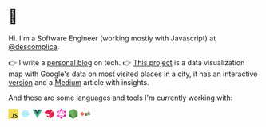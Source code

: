 # 🤠

Hi. I'm a Software Engineer (working mostly with Javascript) at [@descomplica](https://github.com/descomplica).

👉 I write a [personal blog](https://mrmorais.github.io/) on tech.
👉 [This project](https://github.com/mrmorais/behavior-map-natal) is a data visualization map with Google's data on most visited places in a city, it has an interactive [version](https://mrmorais.github.io/others/behavior-map-natal/keplergl.html) and a [Medium](https://towardsdatascience.com/mapping-the-most-popular-places-in-the-city-1cd0737e7023) article with insights. 

And these are some languages and tools I'm currently working with: 

<code><img height="20" src="https://raw.githubusercontent.com/github/explore/80688e429a7d4ef2fca1e82350fe8e3517d3494d/topics/javascript/javascript.png"></code>
<code><img height="20" src="https://raw.githubusercontent.com/github/explore/80688e429a7d4ef2fca1e82350fe8e3517d3494d/topics/react/react.png"></code>
<code><img height="20" src="https://raw.githubusercontent.com/github/explore/80688e429a7d4ef2fca1e82350fe8e3517d3494d/topics/vue/vue.png"></code>
<code><img height="20" src="https://raw.githubusercontent.com/github/explore/main/topics/nestjs/nestjs.png"></code>
<code><img height="20" src="https://raw.githubusercontent.com/github/explore/5c058a388828bb5fde0bcafd4bc867b5bb3f26f3/topics/graphql/graphql.png"></code>
<code><img height="20" src="https://raw.githubusercontent.com/github/explore/80688e429a7d4ef2fca1e82350fe8e3517d3494d/topics/nodejs/nodejs.png"></code>
<code><img height="20" src="https://raw.githubusercontent.com/github/explore/80688e429a7d4ef2fca1e82350fe8e3517d3494d/topics/git/git.png"></code>
